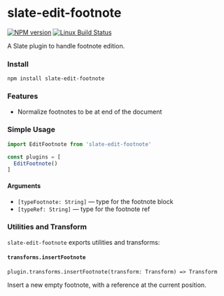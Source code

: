 # slate-edit-footnote

[![NPM version](https://badge.fury.io/js/slate-edit-footnote.svg)](http://badge.fury.io/js/slate-edit-footnote)
[![Linux Build Status](https://travis-ci.org/GitbookIO/slate-edit-footnote.png?branch=master)](https://travis-ci.org/GitbookIO/slate-edit-footnote)

A Slate plugin to handle footnote edition.

### Install

```
npm install slate-edit-footnote
```

### Features

- Normalize footnotes to be at end of the document

### Simple Usage

```js
import EditFootnote from 'slate-edit-footnote'

const plugins = [
  EditFootnote()
]
```

#### Arguments

- ``[typeFootnote: String]`` — type for the footnote block
- ``[typeRef: String]`` — type for the footnote ref

### Utilities and Transform

`slate-edit-footnote` exports utilities and transforms:


#### `transforms.insertFootnote`

`plugin.transforms.insertFootnote(transform: Transform) => Transform`

Insert a new empty footnote, with a reference at the current position.
